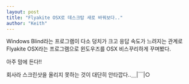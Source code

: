 ```yaml
---
layout: post
title: "Flyakite OSX로 데스크탑 새로 바꿔보다.."
author: "Keith"
---
```


Windows Blind라는 프로그램이 다소 덩치가 크고 응답 속도가 느려지는 관계로
Flyakite OSX라는 프로그램으로 윈도우즈를 OSX 비스꾸리하게 꾸며봤다.

아주 맘에 든다!!

회사라 스크린샷을 올리지 못하는 것이 대단히 안타깝다..＿|￣|○


